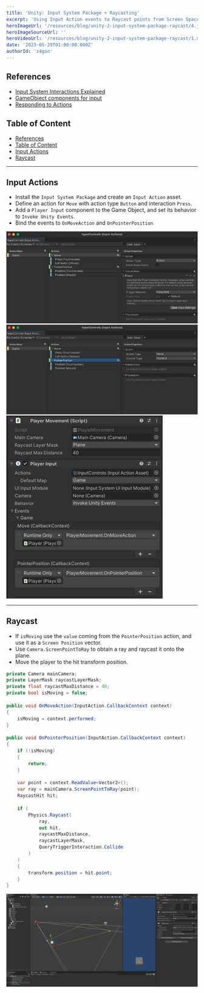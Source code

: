 ```yaml
---
title: 'Unity: Input System Package + Raycasting'
excerpt: 'Using Input Action events to Raycast points from Screen Space onto a Plane.'
heroImageUrl: '/resources/blog/unity-2-input-system-package-raycast/4.jpg'
heroImageSourceUrl: ''
heroVideoUrl: '/resources/blog/unity-2-input-system-package-raycast/1.mp4'
date: '2023-05-29T01:00:00.000Z'
authorId: 'z4gon'
---
```


## References

- [Input System Interactions Explained](https://www.youtube.com/watch?v=rMlcwtoui4I)
- [GameObject components for input](https://docs.unity3d.com/Packages/com.unity.inputsystem@1.0/manual/Components.html)
- [Responding to Actions](https://docs.unity3d.com/Packages/com.unity.inputsystem@1.0/manual/Actions.html#started-performed-and-canceled-callbacks)

## Table of Content

- [References](#references)
- [Table of Content](#table-of-content)
- [Input Actions](#input-actions)
- [Raycast](#raycast)

---

## Input Actions

- Install the `Input System Package` and create an `Input Action` asset.
- Define an action for `Move` with action type `Button` and interaction `Press`.
- Add a `Player Input` component to the Game Object, and set its behavior to `Invoke Unity Events`.
- Bind the events to `OnMoveAction` and `OnPointerPosition`

![Picture](/resources/blog/unity-2-input-system-package-raycast/1.jpg)
![Picture](/resources/blog/unity-2-input-system-package-raycast/2.jpg)
![Picture](/resources/blog/unity-2-input-system-package-raycast/3.jpg)

---

## Raycast

- If `isMoving` use the `value` coming from the `PointerPosition` action, and use it as a `Screen Position` vector.
- Use `Camera.ScreenPointToRay` to obtain a ray and raycast it onto the plane.
- Move the player to the hit transform position.

```cs
private Camera mainCamera;
private LayerMask raycastLayerMask;
private float raycastMaxDistance = 40;
private bool isMoving = false;

public void OnMoveAction(InputAction.CallbackContext context)
{
    isMoving = context.performed;
}

public void OnPointerPosition(InputAction.CallbackContext context)
{
    if (!isMoving)
    {
        return;
    }

    var point = context.ReadValue<Vector2>();
    var ray = mainCamera.ScreenPointToRay(point);
    RaycastHit hit;

    if (
        Physics.Raycast(
            ray,
            out hit,
            raycastMaxDistance,
            raycastLayerMask,
            QueryTriggerInteraction.Collide
        )
    )
    {
        transform.position = hit.point;
    }
}
```

![Picture](/resources/blog/unity-2-input-system-package-raycast/4.jpg)
